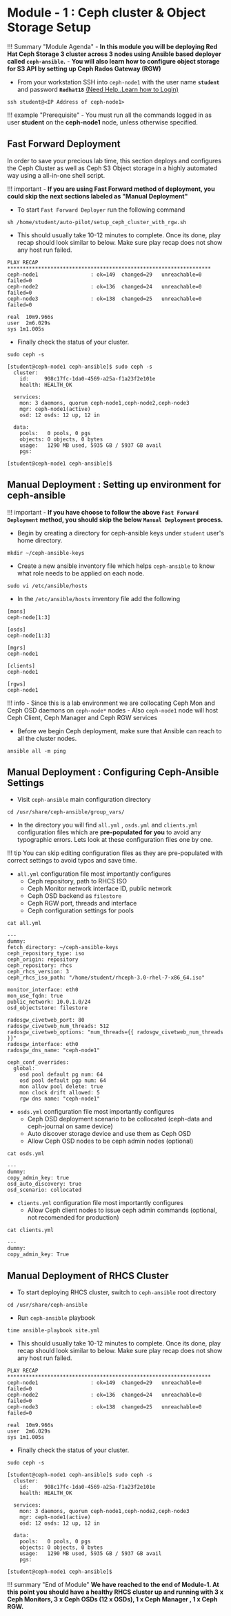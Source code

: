 # Module - 1 : Ceph cluster & Object Storage Setup

!!! Summary "Module Agenda"
    - **In this module you will be deploying Red Hat Ceph Storage 3 cluster across 3 nodes using Ansible based deployer called ``ceph-ansible``.**
    - **You will also learn how to configure object storage for S3 API by setting up Ceph Rados Gateway (RGW)**

- From your workstation SSH into ``ceph-node1`` with the user name **``student``** and password **``Redhat18``** [(Need Help..Learn how to Login)](https://ksingh7.github.io/data-show/#accessing-the-lab)

```
ssh student@<IP Address of ceph-node1>
```  

!!! example "Prerequisite"
    - You must run all the commands logged in as user **student** on the **ceph-node1** node, unless otherwise specified. 

## Fast Forward Deployment

In order to save your precious lab time, this section deploys and configures the Ceph Cluster as well as Ceph S3 Object storage in a highly automated way using a all-in-one shell script. 

!!! important
    - **If you are using Fast Forward method of deployment, you could skip the next sections labeled as "Manual Deployment"**

- To start ``Fast Forward Deployer`` run the following command

```
sh /home/student/auto-pilot/setup_ceph_cluster_with_rgw.sh
```

- This should usually take 10-12 minutes to complete. Once its done, play recap should look similar to below. Make sure play recap does not show any host run failed.

```
PLAY RECAP ******************************************************************
ceph-node1                 : ok=149  changed=29   unreachable=0    failed=0
ceph-node2                 : ok=136  changed=24   unreachable=0    failed=0
ceph-node3                 : ok=138  changed=25   unreachable=0    failed=0

real  10m9.966s
user  2m6.029s
sys 1m1.005s
```


- Finally check the status of your cluster. 

```
sudo ceph -s
```

```
[student@ceph-node1 ceph-ansible]$ sudo ceph -s
  cluster:
    id:     908c17fc-1da0-4569-a25a-f1a23f2e101e
    health: HEALTH_OK

  services:
    mon: 3 daemons, quorum ceph-node1,ceph-node2,ceph-node3
    mgr: ceph-node1(active)
    osd: 12 osds: 12 up, 12 in

  data:
    pools:   0 pools, 0 pgs
    objects: 0 objects, 0 bytes
    usage:   1290 MB used, 5935 GB / 5937 GB avail
    pgs:

[student@ceph-node1 ceph-ansible]$
```


## Manual Deployment : Setting up environment for ceph-ansible  

!!! important
    - **If you have choose to follow the above ``Fast Forward Deployment`` method, you should skip the below ``Manual Deployment`` process.**

- Begin by creating a directory for ceph-ansible keys under ``student`` user's home directory.

```
mkdir ~/ceph-ansible-keys
```

- Create a new ansible inventory file which helps ``ceph-ansible`` to know what role needs to be applied on each node.

```
sudo vi /etc/ansible/hosts
```

- In the ``/etc/ansible/hosts`` inventory file add the following

```
[mons]
ceph-node[1:3]

[osds]
ceph-node[1:3]

[mgrs]
ceph-node1

[clients]
ceph-node1

[rgws]
ceph-node1
```

!!! info
    - Since this is a lab environment we are collocating Ceph Mon and Ceph OSD daemons on `ceph-node*` nodes
    - Also ``ceph-node1`` node will host Ceph Client, Ceph Manager and Ceph RGW services

- Before we begin Ceph deployment, make sure that Ansible can reach to all the cluster nodes.

```
ansible all -m ping
```

## Manual Deployment : Configuring Ceph-Ansible Settings

- Visit ``ceph-ansible`` main configuration directory

```
cd /usr/share/ceph-ansible/group_vars/
```

- In the directory you will find ``all.yml`` , ``osds.yml`` and ``clients.yml`` configuration files which are **pre-populated for you** to avoid any typographic errors. Lets look at these configuration files one by one.

!!! tip
    You can skip editing configuration files as they are pre-populated with correct settings to avoid typos and save time.

- ``all.yml`` configuration file most importantly configures
    - Ceph repository, path to RHCS ISO
    - Ceph Monitor network interface ID, public network
    - Ceph OSD backend as ``filestore``
    - Ceph RGW port, threads and interface
    - Ceph configuration settings for pools

```
cat all.yml
```

```
---
dummy:
fetch_directory: ~/ceph-ansible-keys
ceph_repository_type: iso
ceph_origin: repository
ceph_repository: rhcs
ceph_rhcs_version: 3
ceph_rhcs_iso_path: "/home/student/rhceph-3.0-rhel-7-x86_64.iso"

monitor_interface: eth0
mon_use_fqdn: true
public_network: 10.0.1.0/24
osd_objectstore: filestore

radosgw_civetweb_port: 80
radosgw_civetweb_num_threads: 512
radosgw_civetweb_options: "num_threads={{ radosgw_civetweb_num_threads }}"
radosgw_interface: eth0
radosgw_dns_name: "ceph-node1"

ceph_conf_overrides:
  global:
    osd pool default pg num: 64
    osd pool default pgp num: 64
    mon allow pool delete: true
    mon clock drift allowed: 5
    rgw dns name: "ceph-node1"
```


- ``osds.yml`` configuration file most importantly configures
    - Ceph OSD deployment scenario to be collocated (ceph-data and ceph-journal on same device)
    - Auto discover storage device and use them as Ceph OSD
    - Allow Ceph OSD nodes to be ceph admin nodes (optional)

```
cat osds.yml
```

```
---
dummy:
copy_admin_key: true
osd_auto_discovery: true
osd_scenario: collocated
```

- ``clients.yml`` configuration file most importantly configures
    - Allow Ceph client nodes to issue ceph admin commands (optional, not recomended for production)

```
cat clients.yml
```

```
---
dummy:
copy_admin_key: True
```


## Manual Deployment of RHCS Cluster

- To start deploying RHCS cluster, switch to ``ceph-ansible`` root directory

```
cd /usr/share/ceph-ansible
```


- Run ``ceph-ansible`` playbook

```
time ansible-playbook site.yml
```

- This should usually take 10-12 minutes to complete. Once its done, play recap should look similar to below. Make sure play recap does not show any host run failed.

```
PLAY RECAP ******************************************************************
ceph-node1                 : ok=149  changed=29   unreachable=0    failed=0
ceph-node2                 : ok=136  changed=24   unreachable=0    failed=0
ceph-node3                 : ok=138  changed=25   unreachable=0    failed=0

real  10m9.966s
user  2m6.029s
sys 1m1.005s
```


- Finally check the status of your cluster. 

```
sudo ceph -s
```

```
[student@ceph-node1 ceph-ansible]$ sudo ceph -s
  cluster:
    id:     908c17fc-1da0-4569-a25a-f1a23f2e101e
    health: HEALTH_OK

  services:
    mon: 3 daemons, quorum ceph-node1,ceph-node2,ceph-node3
    mgr: ceph-node1(active)
    osd: 12 osds: 12 up, 12 in

  data:
    pools:   0 pools, 0 pgs
    objects: 0 objects, 0 bytes
    usage:   1290 MB used, 5935 GB / 5937 GB avail
    pgs:

[student@ceph-node1 ceph-ansible]$
```


!!! summary "End of Module"
    **We have reached to the end of Module-1. At this point you should have a healthy RHCS cluster up and running with 3 x Ceph Monitors, 3 x Ceph OSDs (12 x OSDs), 1 x Ceph Manager , 1 x Ceph RGW.**
